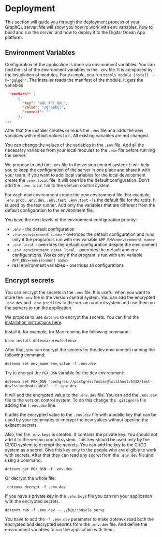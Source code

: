 # Deployment

This section will guide you through the deployment process of your GraphQL server.
We will show you how ro work with env variables, how to build and run the server, and how to deploy it to the Digital Ocean App platform.

## Environment Variables

Configuration of the application is done via environment variables.
You can find the list of the environment variables in the `.env` file. It is composed by the installation of modules.
For example, you run `mtools module install  -m="gqlgen"`. The installer reads the manifest of the module. It gets the variables 

```json
  "envVars": [
      {
        "key": "GQL_API_URL",
        "value": "/graphql",
        "comment": ""
      },
...
```

After that the installer creates or reads the `.env` file and adds the new variables with default values to it. 
All existing variables are not changed.

You can change the values of the variables in the `.env` file. Add all the necessary variables from your local modules to the `.env` file before running the server.

We propose to add the `.env` file to the version control system. It will help you to keep the configuration of the server in one place and share it with your team.
If you want to add local variables for the local development create the `.env.local` file. It will override the default configuration. Don't add the `.env.local` file to the version control system.

For each new environment create the new environment file. For example, `.env.prod`, `.env.dev`, `.env.test`. `.env.test` - is the default file for the tests. It is used by the test runner.
Add only the variables that are different from the default configuration to the environment file.

You have the next levels of the environment configuration priority:
- `.env` - the default configuration
- `.env.<environment name>` - overrides the default configuration and runs only if the program is run with env variable `APP_ENV=<environment name>`
- `.env.local` - overrides the default configuration despite the environment
- `.env.<environment name>.local` - overrides the default and env configurations. Works only if the program is run with env variable `APP_ENV=<environment name>`
- real environment variables - overrides all configurations


## Encrypt secrets

You can encrypt the secrets in the `.env` file. It is useful when you want to store the `.env` file in the version control system.
You can add the encrypted `.env.dev` and `.env.prod` files to the version control system and use them on the servers to run the application.

We propose to use `dotenvx` to encrypt the secrets. You can find the [installation instructions here](https://github.com/dotenvx/dotenvx?tab=readme-ov-file).

Install it, for example, for Mac running the following command:

```shell
brew install dotenvx/brew/dotenvx
```

After that, you can encrypt the secrets for the dev environment running the following command:

```shell
dotenvx set env_name env_value -f .env.dev
```

Try to encrypt the `PGX_DSN` variable for the dev environment:

```shell
dotenvx set PGX_DSN "postgres://postgres:foobar@localhost:5432/test-dev?sslmode=disable"  -f .env.dev
```

It will add the encrypted value to the `.env.dev` file. You can add the `.env.dev` file to the version control system.
To do this change the `.gitignore` file adding the `!.env.dev` line.

It adds the encrypted value to the `.env.dev` file with a public key that can be used by your teammates to encrypt the new values without opening the existent secrets.

Also, the file `.env.keys` is created. It contains the private key. You should not add it to the version control system.
This key should be used only by the CI/CD system to decrypt the secrets. You can add the key to the CI/CD system as a secret. 
Give this key only to the people who are eligible to work with secrets. After that they can read any secret from the `.env.dev` file and using a command:

```shell
dotenvx get PGX_DSN -f .env.dev
```

Or decrypt the whole file:

```shell
 dotenvx decrypt -f .env.dev
```

If you have a private key in the `.env.keys` file you can run your application with the encrypted secrets. 

```shell
dotenvx run -f .env.dev -- ./bin/console serve
```

You have to add the `-f .env.dev` parameter to make dotenvx read both the encrypted and decrypted secrets from the `.env.dev` file. And define the environment variables to run the application with them.
